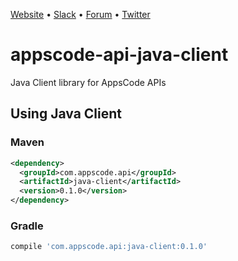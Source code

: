 [Website](https://appscode.com) • [Slack](https://slack.appscode.com) • [Forum](https://discuss.appscode.com) • [Twitter](https://twitter.com/AppsCodeHQ)

# appscode-api-java-client
Java Client library for AppsCode APIs

## Using Java Client
### Maven
```xml
<dependency>
  <groupId>com.appscode.api</groupId>
  <artifactId>java-client</artifactId>
  <version>0.1.0</version>
</dependency>
```
### Gradle
```groovy
compile 'com.appscode.api:java-client:0.1.0'
```
